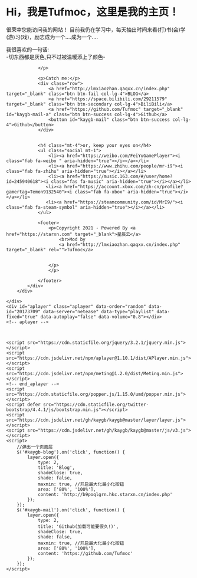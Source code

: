 <!DOCTYPE html>
<html lang="">

<head>
    <meta charset="UTF-8">
    <meta name="viewport" content="width=device-width, initial-scale=1, shrink-to-fit=no">
    <title>Welcome!</title>
    <meta name="description" content="这里是Tufmoc的个人主页，目前仍在学习中，每天抽出时间来看(打)书(会)学(游)习(戏)，励志成为一个....成为一个....">
    <meta name="keywords" content="-切东西都是灰色,只不过被温暖添上了颜色-个人主页,15岁,是学生">
    <link rel="icon" type="image/ico" href="http://b9poqlgrn.hkc.starxn.cn/resource/logo.jpg">
    <link rel="stylesheet" href="https://cdn.staticfile.org/twitter-bootstrap/4.4.1/css/bootstrap.min.css">
    <link rel="stylesheet" href="https://cdn.staticfile.org/font-awesome/5.12.1/css/all.min.css">
    <link rel="stylesheet" href="style.css">
    <link rel="stylesheet" href="https://cdn.jsdelivr.net/npm/aplayer@1.10.1/dist/APlayer.min.css">

</head>

<body>
    <div id="main" class="container">
        <div class="row my-card justify-content-center">
            <div class="col-lg-4 photo-bg"></div>
            <div class="col-lg-8 card">
                <h1>Hi，我是Tufmoc，这里是我的主页！</h1>
                <p>很荣幸您能访问我的网站！ 目前我仍在学习中，每天抽出时间来看(打)书(会)学(游)习(戏)，励志成为一个....成为一个....
                </p>
                <p>
                    我很喜欢的一句话:<br> -切东西都是灰色,只不过被温暖添上了颜色-

                </p>

                <p>Catch me:</p>
                <div class="row">
                    <a href="http://lmxiaozhan.qaqxx.cn/index.php" target="_blank" class="btn btn-fail col-lg-4">BLOG</a>
                    <a href="https://space.bilibili.com/29211579" target="_blank" class="btn btn-secondary col-lg-4">BiliBili</a>
                    <a href="https://github.com/Tufmoc" target="_blank" id="kaygb-mail-a" class="btn btn-success col-lg-4">Github</a>
                    <button id="kaygb-mail" class="btn btn-success col-lg-4">Github</button>
                </div>


                <h4 class="mt-4">or, keep your eyes on</h4>
                <ul class="social mt-1">
                    <li><a href="https://weibo.com/FeiYuGamePlayer"><i class="fab fa-weibo " aria-hidden="true"></i></a></li>
                    <li><a href="https://www.zhihu.com/people/mr-i9"><i class="fab fa-zhihu" aria-hidden="true"></i></a></li>
                    <li><a href="https://music.163.com/#/user/home?id=245940618"><i class="fas fa-music" aria-hidden="true"></i></a></li>
                   <li><a href="https://account.xbox.com/zh-cn/profile?gamertag=Temon9132540"><i class="fab fa-xbox" aria-hidden="true"></i></a></li>
                   <li><a href="https://steamcommunity.com/id/MrI9/"><i class="fab fa-steam-symbol" aria-hidden="true"></i></a></li>
                </ul>

                <footer>
                    <p>Copyright 2021 - Powered By <a href="https://starxn.com" target="_blank">星辰云</a>
                        <br>Mod by
                        <a href="http://lmxiaozhan.qaqxx.cn/index.php" target="_blank" rel="">Tufmoc</a>
  

                    </p>
                    </p>

                </footer>
            </div>
        </div>

    </div>
    <div id="aplayer" class="aplayer" data-order="random" data-id="20173709" data-server="netease" data-type="playlist" data-fixed="true" data-autoplay="false" data-volume="0.8"></div>
    <!-- aplayer -->



    <script src="https://cdn.staticfile.org/jquery/3.2.1/jquery.min.js"></script>
    <script src="https://cdn.jsdelivr.net/npm/aplayer@1.10.1/dist/APlayer.min.js"></script>
    <script src="https://cdn.jsdelivr.net/npm/meting@1.2.0/dist/Meting.min.js"></script>
    <!-- end_aplayer -->
    <script src="https://cdn.staticfile.org/popper.js/1.15.0/umd/popper.min.js"></script>
    <script defer src="https://cdn.staticfile.org/twitter-bootstrap/4.4.1/js/bootstrap.min.js"></script>
    <script src="https://cdn.jsdelivr.net/gh/kaygb/kaygb@master/layer/layer.js"></script>
    <script src="https://cdn.jsdelivr.net/gh/kaygb/kaygb@master/js/v3.js"></script>
    <script>
        //弹出一个页面层
        $('#kaygb-blog').on('click', function() {
            layer.open({
                type: 2,
                title: 'Blog',
                shadeClose: true,
                shade: false,
                maxmin: true, //开启最大化最小化按钮
                area: ['80%', '100%'],
                content: 'http://b9poqlgrn.hkc.starxn.cn/index.php'
            });
        });
        $('#kaygb-mail').on('click', function() {
            layer.open({
                type: 2,
                title: 'Github(加载可能要很久!)',
                shadeClose: true,
                shade: false,
                maxmin: true, //开启最大化最小化按钮
                area: ['80%', '100%'],
                content: 'https://github.com/Tufmoc'
            });
        });
    </script>

</html>
